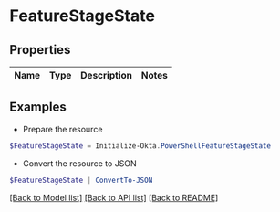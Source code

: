 # FeatureStageState
## Properties

Name | Type | Description | Notes
------------ | ------------- | ------------- | -------------

## Examples

- Prepare the resource
```powershell
$FeatureStageState = Initialize-Okta.PowerShellFeatureStageState 
```

- Convert the resource to JSON
```powershell
$FeatureStageState | ConvertTo-JSON
```

[[Back to Model list]](../README.md#documentation-for-models) [[Back to API list]](../README.md#documentation-for-api-endpoints) [[Back to README]](../README.md)

